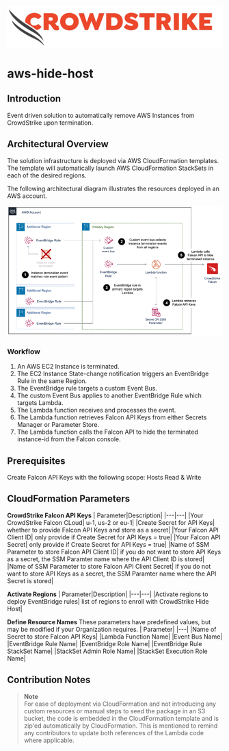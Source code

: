 ![image](/Images/cs-logo.png)
# aws-hide-host

## Introduction

Event driven solution to automatically remove AWS Instances from CrowdStrike upon termination.

## Architectural Overview

The solution infrastructure is deployed via AWS CloudFormation templates. The template will automatically launch AWS CloudFormation StackSets in each of the desired regions.

The following architectural diagram illustrates the resources deployed in an AWS account.

![image](/Images/diagram.png)

### Workflow
1. An AWS EC2 Instance is terminated.
2. The EC2 Instance State-change notification triggers an EventBridge Rule in the same Region.
3. The EventBridge rule targets a custom Event Bus.
4. The custom Event Bus applies to another EventBridge Rule which targets Lambda.
5. The Lambda function receives and processes the event.
6. The Lambda function retrieves Falcon API Keys from either Secrets Manager or Parameter Store.
7. The Lambda function calls the Falcon API to hide the terminated instance-id from the Falcon console.

## Prerequisites

Create Falcon API Keys with the following scope: Hosts Read & Write

## CloudFormation Parameters

**CrowdStrike Falcon API Keys**
| Parameter|Description|
|---|---|
|Your CrowdStrike Falcon CLoud| u-1, us-2 or eu-1|
|Create Secret for API Keys| whether to provide Falcon API Keys and store as a secret|
|Your Falcon API Client ID| only provide if Create Secret for API Keys = true|
|Your Falcon API Secret| only provide if Create Secret for API Keys = true|
|Name of SSM Parameter to store Falcon API Client ID| if you do not want to store API Keys as a secret, the SSM Paramter name where the API Client ID is stored|
|Name of SSM Parameter to store Falcon API Client Secret| if you do not want to store API Keys as a secret, the SSM Paramter name where the API Secret is stored|

**Activate Regions**
| Parameter|Description|
|---|---|
|Activate regions to deploy EventBridge rules| list of regions to enroll with CrowdStrike Hide Host|

**Define Resource Names** 
These parameters have predefined values, but may be modified if your Organization requires.
| Parameter|
|---|
|Name of Secret to store Falcon API Keys|
|Lambda Function Name|
|Event Bus Name|
|EventBridge Rule Name|
|EventBridge Role Name|
|EventBridge Rule StackSet Name|
|StackSet Admin Role Name|
|StackSet Execution Role Name|


## Contribution Notes

> **Note** <br>
> For ease of deployment via CloudFormation and not introducing any custom resources or manual steps to seed the package in an S3 bucket, the code is embedded in the CloudFormation template and is zip'ed automatically by CloudFormation. This is mentioned to remind any contributors to update both references of the Lambda code where applicable.
